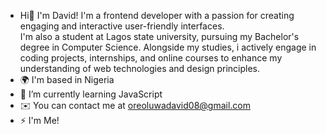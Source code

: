 - Hi👋 I'm David! I'm a frontend developer with a passion for creating engaging and interactive user-friendly interfaces.<br>
I'm also a student at Lagos state university, pursuing my Bachelor's degree in Computer Science. Alongside my studies, i actively engage in coding projects, internships, and online courses to enhance my understanding of web technologies and design principles. 
- 🌍 I'm based in Nigeria
- 🧠 I’m currently learning JavaScript
- ✉️ You can contact me at oreoluwadavid08@gmail.com
- ⚡ I'm Me!

<!---
David2K20/David2K20 is a ✨ special ✨ repository because its `README.md` (this file) appears on your GitHub profile.
You can click the Preview link to take a look at your changes.
--->
